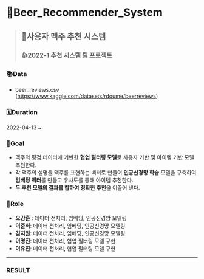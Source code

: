 # 🍺Beer_Recommender_System

> ## 🍻사용자 맥주 추천 시스템
>
> ### 👍2022-1 추천 시스템 팀 프로젝트

### **📚Data**

- beer_reviews.csv (<https://www.kaggle.com/datasets/rdoume/beerreviews>)

### **🗓️Duration**

2022-04-13 ~

### **🥅Goal**

- 맥주의 평점 데이터에 기반한 **협업 필터링 모델**로 사용자 기반 및 아이템 기반 모델 추천한다.
- 각 맥주의 설명을 맥주를 표현하는 벡터로 만들어 **인공신경망 학습** 모델을 구축하여 **임베딩 벡터**를 만들고 유사도를 통해 아이템 추천한다.
- **두 추천 모델의 결과를 합하여 정확한 추천**을 이끌어 낸다.

### **📝Role**

- **오강훈** : 데이터 전처리, 임베딩, 인공신경망 모델링
- **이준희**: 데이터 전처리, 임베딩, 인공신경망 모델링
- **김지원**: 데이터 전처리, 임베딩, 인공신경망 모델링
- **이명진**: 데이터 전처리, 협업 필터링 모델 구현
- **이유진**: 데이터 전처리, 협업 필터링 모델 구현

---

### **RESULT**
